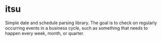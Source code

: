 itsu
====

Simple date and schedule parsing library. The goal is to check on regularly occurring events in a business cycle, such as something that needs to happen every week, month, or quarter.
